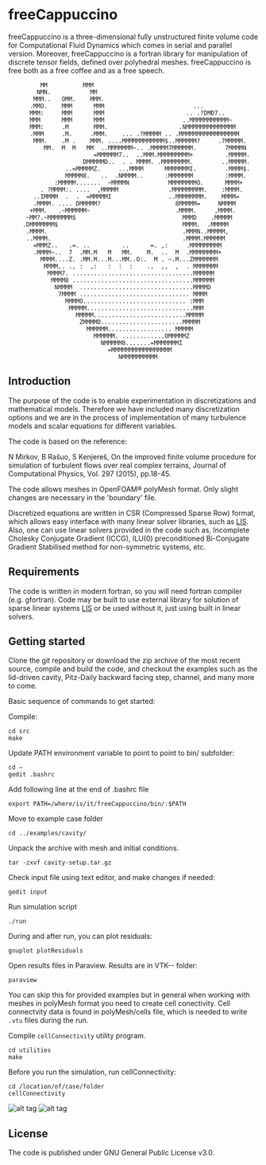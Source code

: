# freeCappuccino
freeCappuccino is a three-dimensional fully unstructured finite volume code for Computational Fluid Dynamics which comes in serial and parallel version.
Moreover, freeCappuccino is a fortran library for manipulation of discrete tensor fields, defined over polyhedral meshes.
freeCappuccino is free both as a free coffee and as a free speech.

             MM          MMM
            NMN.           MM
           MMM..   OMM.    MMM.
          .MMO.    MMM      MMM                         ...
          MMM:     MMM      MMM                       .. .?DMD7..
          MMM      MMM      MMM                      ..MMMMMMMMMMM~
          MMM:     .M       MMM.                    .NMMMMMMMMMMMMMM
          .MMM     .M.     .MMM.    ... .?MMMMM .. .MMMMMMMMMMMMMMMMM
           MMM.    .M .    MMM. ....MMMMMMMMMMMM$..MMMMMM?     .7MMMMM.
              MM.  M  M   MM  ..MMMMMMM~.. .MMMMM7MMMMMM.        7MMMMN
                            =MMMMMM7..  ..MMM.MMMMMMMMM+         .MMMMM.
                         DMMMMMD..  . . MMMM. .MMMMMMMM.        ..MMMMM.
                    ..=MMMMMZ.     ...MMMM      MMMMMMMI.        .MMMM$.
                    MMMMM8.   ..  .NMMMM..      :MMMMMMM         :MMMM.
                 :MMMMM.......  ~MMMMN           MMMMMMMMO.      MMMM+
             . ?MMMM:. ....  ,MMMMM              .MMMMMMMMM.    :MMMM.
           ..IMMMM  .  .  =MMMMMI                ..MMMMMMMM.    MMMM=
           .MMMM. .... DMMMMM?                     8MMMMM=     NMMMM
          +MMM.   .~MMMMMM~                        .MMMM.     ,MMMM.
         ~MM?.~MMMMMMM$                              MMMD    .MMMMM
        .DMMMMMMM$                                   MMMM.  .MMMMM
         .MMMM.                                      .MMMN..MMMMM,
         ..MMMM.                                     .MMMM.MMMMMM
           =MMMZ..   .=. ..         ..      =. ,:     .MMMMMMMMM
           .MMMM~..  7  .MM.M   M   MM.    M.  ..  M  .MMMMMMMM+
             MMMM....Z. .MM.M...M...MM..O:.  M . ~.M...ZMMMMMMM
              MMMM,. ., :  ,:   :  :  :    .,  ,,  ,  . MMMMMMM
               MMMM7. ..................................MMMMMM
                MMMM8 ..................................MMMMMM
                 NMMMM  ................................MMMMD
                  7MMMM ............................... MMMM
                    MMMMO............................. :MMM
                     MMMMM..............................MMM
                       MMMMM..........................MMMMM
                        ZMMMMD.......................MMMMM
                          MMMMMM.................. MMMMM
                            MMMMMM. ............OMMMMMZ
                              NMMMMM8.......=MMMMMMMI
                                =MMMMMMMMMMMMMMMMM
                                   NMMMMMMMMMM

Introduction
------------------
The purpose of the code is to enable experimentation in discretizations and mathematical models. Therefore we have included many discretization options and we are in the process of implementation of many turbulence models and scalar equations for different variables.

The code is based on the reference:

N Mirkov, B Rašuo, S Kenjereš, On the improved finite volume procedure for simulation of turbulent flows over real complex terrains, Journal of Computational Physics, Vol. 297 (2015), pp.18-45.

The code allows meshes in OpenFOAM® polyMesh format. Only slight changes are necessary in the 'boundary' file. 

Discretized equations are written in CSR (Compressed Sparse Row) format, which allows easy interface with many linear solver libraries, such as [LIS](http://www.ssisc.org/lis/). Also, one can use linear solvers provided in the code such as, Incomplete Cholesky Conjugate Gradient (ICCG), ILU(0) preconditioned Bi-Conjugate Gradient Stabilised method for non-symmetric systems, etc.

Requirements
-----------------
The code is written in modern fortran, so you will need fortran compiler (e.g. gfortran). Code may be built to use external library for solution of sparse linear systems [LIS](http://www.ssisc.org/lis/) or be used without it, just using built in linear solvers.

Getting started
-----------------
Clone the git repository or download the zip archive of the most recent source, compile and build the code, and checkout the examples such as the lid-driven cavity, Pitz-Daily backward facing step, channel, and many more to come.

Basic sequence of commands to get started:

Compile:
```
cd src
make
```

Update PATH environment variable to point to point to bin/ subfolder:
```
cd ~
gedit .bashrc
```

Add following line at the end of .bashrc file
```
export PATH=/where/is/it/freeCappuccino/bin/:$PATH
```

Move to example case folder
```
cd ../examples/cavity/
```

Unpack the archive with mesh and initial conditions.
```
tar -zxvf cavity-setup.tar.gz
```

Check input file using text editor, and make changes if needed:
```
gedit input
```

Run simulation script
```
./run
```

During and after run, you can plot residuals:
```
gnuplot plotResiduals
```

Open results files in Paraview. Results are in VTK-<date>-<time> folder:
```
paraview
```


You can skip this for provided examples but in general when working with meshes in polyMesh format you need to create cell conectivity. Cell connectvity data is found in polyMesh/cells file, which is needed to write `.vtu` files during the run. 

Compile `cellConnectivity` utility program.
```
cd utilities
make
```

Before you run the simulation, run cellConnectivity:
```
cd /location/of/case/folder
cellConnectivity
```


![alt tag](https://github.com/nikola-m/freeCappuccino/blob/master/examples/cavity/cavity-t0.5.png)
![alt tag](https://github.com/nikola-m/freeCappuccino/blob/master/examples/pitzDaily/004.png)

License
------------------
The code is published under GNU General Public License v3.0.

